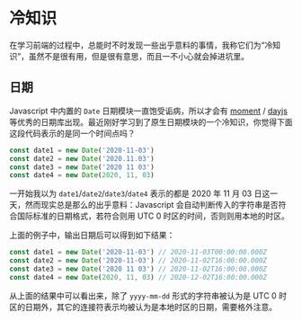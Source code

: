 # 冷知识

在学习前端的过程中，总能时不时发现一些出乎意料的事情，我称它们为“冷知识”，虽然不是很有用，但是很有意思，而且一不小心就会掉进坑里。

## 日期

Javascript 中内置的 `Date` 日期模块一直饱受诟病，所以才会有 [moment](https://github.com/moment/moment) / [dayjs](https://github.com/iamkun/dayjs) 等优秀的日期库出现。最近刚好学习到了原生日期模块的一个冷知识，你觉得下面这段代码表示的是同一个时间点吗？

``` js
const date1 = new Date('2020-11-03')
const date2 = new Date('2020.11.03')
const date3 = new Date('2020 11 03')
const date4 = new Date(2020, 11, 03)
```

一开始我以为 `date1`/`date2`/`date3`/`date4` 表示的都是 2020 年 11 月 03 日这一天，然而现实总是那么的出乎意料：Javascript 会自动判断传入的字符串是否符合国际标准的日期格式，若符合则用 UTC 0 时区的时间，否则则用本地的时区。

上面的例子中，输出日期后可以得到如下结果：

``` js
const date1 = new Date('2020-11-03') // 2020-11-03T00:00:00.000Z
const date2 = new Date('2020-11-03') // 2020-11-02T16:00:00.000Z
const date3 = new Date('2020 11 03') // 2020-11-02T16:00:00.000Z
const date4 = new Date(2020, 11, 03) // 2020-12-02T16:00:00.000Z
```

从上面的结果中可以看出来，除了 `yyyy-mm-dd` 形式的字符串被认为是 UTC 0 时区的日期外，其它的连接符表示均被认为是本地时区的日期，需要格外注意。

<Vssue title="前端冷知识" />